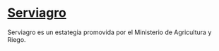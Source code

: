 # [Serviagro](https://www.serviagro.gob.pe/)

Serviagro es un estategia promovida por el Ministerio de Agricultura y Riego.